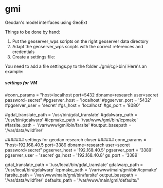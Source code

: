 gmi
===

Geodan's model interfaces using GeoExt


Things to be done by hand:
1. Put the geoserver_wps scripts on the right geoserver data directory
2. Adapt the geoserver_wps scripts with the correct references and credentials
3. Create a settings file:

You need to add a file settings.py to the folder ./gmi/cgi-bin/
Here's an example:

##### settings for VM ######

#conn_params = "host=localhost port=5432 dbname=research user=secret password=secret"
#pgserver_host = 'localhost'
#pgserver_port = '5432'
#pgserver_user = 'secret'
#gs_host = 'localhost'
#gs_port = '8080'

#gdal_translate_path = '/usr/bin/gdal_translate'
#gdalwarp_path = '/usr/bin/gdalwarp'
#lcpmake_path = '/var/www/gmi/bin/lcpmake'
#farsite_path = '/var/www/gmi/bin/farsite'
#output_basepath  = '/var/data/wildfire/'

####### settings for geodan research cluser ######
conn_params = "host=192.168.40.5 port=3389 dbname=research user=secret password=secret"
pgserver_host = '192.168.40.5'
pgserver_port = '3389'
pgserver_user = 'secret'
gs_host = '192.168.40.8'
gs_port = '3389'

gdal_translate_path = '/usr/local/bin/gdal_translate'
gdalwarp_path = '/usr/local/bin/gdalwarp'
lcpmake_path = '/var/www/main/gmi/bin/lcpmake'
farsite_path = '/var/www/main/gmi/bin/farsite'
output_basepath  = '/var/data/wildfire/'
defaults_path = '/var/www/main/gmi/defaults/'